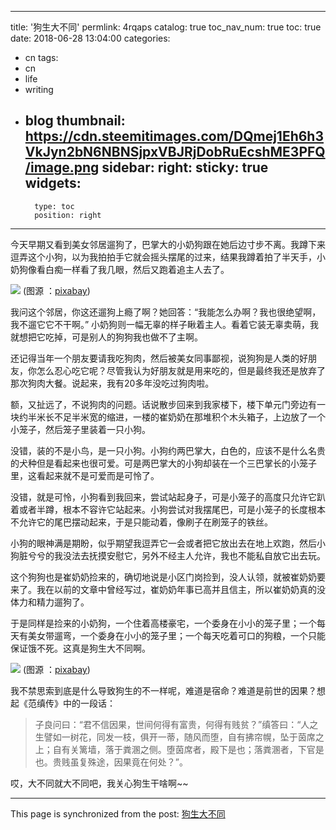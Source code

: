 
---
title: '狗生大不同'
permlink: 4rqaps
catalog: true
toc_nav_num: true
toc: true
date: 2018-06-28 13:04:00
categories:
- cn
tags:
- cn
- life
- writing
- blog
thumbnail: https://cdn.steemitimages.com/DQmej1Eh6h3VkJyn2bN6NBNSjpxVBJRjDobRuEcshME3PFQ/image.png
sidebar:
    right:
        sticky: true
widgets:
    -
        type: toc
        position: right
---


今天早期又看到美女邻居遛狗了，巴掌大的小奶狗跟在她后边寸步不离。我蹲下来逗弄这个小狗，以为我拍拍手它就会摇头摆尾的过来，结果我蹲着拍了半天手，小奶狗像看白痴一样看了我几眼，然后又跑着追主人去了。

![](https://cdn.steemitimages.com/DQmej1Eh6h3VkJyn2bN6NBNSjpxVBJRjDobRuEcshME3PFQ/image.png)
(图源 ：[pixabay](https://pixabay.com/))

我问这个邻居，你这还遛狗上瘾了啊？她回答：“我能怎么办啊？我也很绝望啊，我不遛它它不干啊。” 小奶狗则一幅无辜的样子瞅着主人。看着它装无辜卖萌，我就想把它吃掉，可是别人的狗狗我也做不了主啊。

还记得当年一个朋友要请我吃狗肉，然后被美女同事鄙视，说狗狗是人类的好朋友，你怎么忍心吃它呢？尽管我认为好朋友就是用来吃的，但是最终我还是放弃了那次狗肉大餐。说起来，我有20多年没吃过狗肉啦。

额，又扯远了，不说狗肉的问题。话说散步回来到我家楼下，楼下单元门旁边有一块约半米长不足半米宽的缩进，一楼的崔奶奶在那堆积个木头箱子，上边放了一个小笼子，然后笼子里装着一只小狗。

没错，装的不是小鸟，是一只小狗。小狗约两巴掌大，白色的，应该不是什么名贵的犬种但是看起来也很可爱。可是两巴掌大的小狗却装在一个三巴掌长的小笼子里，这看起来就不是可爱而是可怜了。

没错，就是可怜，小狗看到我回来，尝试站起身子，可是小笼子的高度只允许它趴着或者半蹲，根本不容许它站起来。小狗尝试对我摆尾巴，可是小笼子的长度根本不允许它的尾巴摆动起来，于是只能动着，像刷子在刷笼子的铁丝。

小狗的眼神满是期盼，似乎期望我逗弄它一会或者把它放出去在地上欢跑，然后小狗脏兮兮的我没法去抚摸安慰它，另外不经主人允许，我也不能私自放它出去玩。

这个狗狗也是崔奶奶捡来的，确切地说是小区门岗捡到，没人认领，就被崔奶奶要来了。我在以前的文章中曾经写过，崔奶奶年事已高并且信主，所以崔奶奶真的没体力和精力遛狗了。

于是同样是捡来的小奶狗，一个住着高楼豪宅，一个委身在小小的笼子里；一个每天有美女带遛弯，一个委身在小小的笼子里；一个每天吃着可口的狗粮，一个只能保证饿不死。这真是狗生大不同啊。

![](https://cdn.steemitimages.com/DQmdggwTsEfCHtwRatWLKzjuEbm7oFiJbEkQ7HaSfA2q5Nt/image.png)
(图源 ：[pixabay](https://pixabay.com/))

我不禁思索到底是什么导致狗生的不一样呢，难道是宿命？难道是前世的因果？想起《范缜传》中的一段话：
>子良问曰：“君不信因果，世间何得有富贵，何得有贱贫？”缜答曰：“人之生譬如一树花，同发一枝，俱开一蒂，随风而堕，自有拂帘幌，坠于茵席之上；自有关篱墙，落于粪溷之侧。堕茵席者，殿下是也；落粪溷者，下官是也。贵贱虽复殊途，因果竟在何处？”。

哎，大不同就大不同吧，我关心狗生干啥啊~~

- - -

This page is synchronized from the post: [狗生大不同](https://steemit.com/@oflyhigh/4rqaps)

